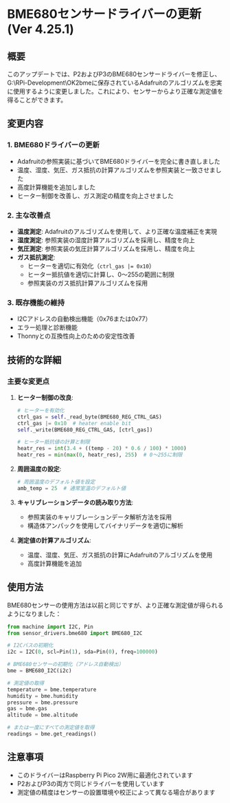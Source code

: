 # BME680センサードライバーの更新 (Ver 4.25.1)

## 概要
このアップデートでは、P2およびP3のBME680センサードライバーを修正し、G:\RPi-Development\OK2bmeに保存されているAdafruitのアルゴリズムを忠実に使用するように変更しました。これにより、センサーからより正確な測定値を得ることができます。

## 変更内容

### 1. BME680ドライバーの更新
- Adafruitの参照実装に基づいてBME680ドライバーを完全に書き直しました
- 温度、湿度、気圧、ガス抵抗の計算アルゴリズムを参照実装と一致させました
- 高度計算機能を追加しました
- ヒーター制御を改善し、ガス測定の精度を向上させました

### 2. 主な改善点
- **温度測定**: Adafruitのアルゴリズムを使用して、より正確な温度補正を実現
- **湿度測定**: 参照実装の湿度計算アルゴリズムを採用し、精度を向上
- **気圧測定**: 参照実装の気圧計算アルゴリズムを採用し、精度を向上
- **ガス抵抗測定**: 
  - ヒーターを適切に有効化（`ctrl_gas |= 0x10`）
  - ヒーター抵抗値を適切に計算し、0〜255の範囲に制限
  - 参照実装のガス抵抗計算アルゴリズムを採用

### 3. 既存機能の維持
- I2Cアドレスの自動検出機能（0x76または0x77）
- エラー処理と診断機能
- Thonnyとの互換性向上のための安定性改善

## 技術的な詳細

### 主要な変更点
1. **ヒーター制御の改良**:
   ```python
   # ヒーターを有効化
   ctrl_gas = self._read_byte(BME680_REG_CTRL_GAS)
   ctrl_gas |= 0x10  # heater enable bit
   self._write(BME680_REG_CTRL_GAS, [ctrl_gas])
   
   # ヒーター抵抗値の計算と制限
   heatr_res = int(3.4 + ((temp - 20) * 0.6 / 100) * 1000)
   heatr_res = min(max(0, heatr_res), 255)  # 0〜255に制限
   ```

2. **周囲温度の設定**:
   ```python
   # 周囲温度のデフォルト値を設定
   amb_temp = 25  # 通常室温のデフォルト値
   ```

3. **キャリブレーションデータの読み取り方法**:
   - 参照実装のキャリブレーションデータ解析方法を採用
   - 構造体アンパックを使用してバイナリデータを適切に解析

4. **測定値の計算アルゴリズム**:
   - 温度、湿度、気圧、ガス抵抗の計算にAdafruitのアルゴリズムを使用
   - 高度計算機能を追加

## 使用方法
BME680センサーの使用方法は以前と同じですが、より正確な測定値が得られるようになりました：

```python
from machine import I2C, Pin
from sensor_drivers.bme680 import BME680_I2C

# I2Cバスの初期化
i2c = I2C(0, scl=Pin(1), sda=Pin(0), freq=100000)

# BME680センサーの初期化（アドレス自動検出）
bme = BME680_I2C(i2c)

# 測定値の取得
temperature = bme.temperature
humidity = bme.humidity
pressure = bme.pressure
gas = bme.gas
altitude = bme.altitude

# または一度にすべての測定値を取得
readings = bme.get_readings()
```

## 注意事項
- このドライバーはRaspberry Pi Pico 2W用に最適化されています
- P2およびP3の両方で同じドライバーを使用しています
- 測定値の精度はセンサーの設置環境や校正によって異なる場合があります